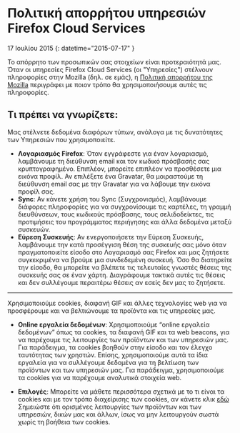 # Πολιτική απορρήτου υπηρεσιών Firefox Cloud Services

17 Ιουλίου 2015
{: datetime="2015-07-17" }

Το απόρρητο των προσωπικών σας στοιχείων είναι προτεραιότητά μας. Όταν οι υπηρεσίες Firefox Cloud Services (οι "Υπηρεσίες") στέλνουν πληροφορίες στην Mozilla (δηλ. σε εμάς), η [Πολιτική απορρήτου της Mozilla](https://www.mozilla.org/privacy/) περιγράφει με ποιον τρόπο θα χρησιμοποιήσουμε αυτές τις πληροφορίες.

## Τι πρέπει να γνωρίζετε:

Μας στέλνετε δεδομένα διαφόρων τύπων, ανάλογα με τις δυνατότητες των Υπηρεσιών που χρησιμοποιείτε.

* **Λογαριασμός Firefox**: Όταν εγγράφεστε για έναν λογαριασμό, λαμβάνουμε τη διεύθυνση email και τον κωδικό πρόσβασής σας κρυπτογραφημένο. Επιπλέον, μπορείτε επιπλέον να προσθέσετε μια εικόνα προφίλ. Αν επιλέξετε ένα Gravatar, θα μοιραστούμε τη διεύθυνση email σας με την Gravatar για να λάβουμε την εικόνα προφίλ σας.
* **Sync**: Αν κάνετε χρήση του Sync (Συγχρονισμός), λαμβάνουμε διάφορες πληροφορίες για να συγχρονίσουμε τις καρτέλες, τη γραμμή διευθύνσεων, τους κωδικούς πρόσβασης, τους σελιδοδείκτες, τις προτιμήσεις του προγράμματος περιήγησης και άλλα δεδομένα μεταξύ συσκευών.
* **Εύρεση Συσκευής**: Αν ενεργοποιήσετε την Εύρεση Συσκευής, λαμβάνουμε την κατά προσέγγιση θέση της συσκευής σας μόνο όταν πραγματοποιείτε είσοδο στο Λογαριασμό σας Firefox και μας ζητήσετε συγκεκριμένα να βρούμε μια συνδεδεμένη συσκευή.  Όσο θα διατηρείτε την είσοδο, θα μπορείτε να βλέπετε τις τελευταίες γνωστές θέσεις της συσκευής σας σε έναν χάρτη.  Διαγράφουμε τακτικά αυτές τις θέσεις και δεν συλλέγουμε περαιτέρω θέσεις αν εσείς δεν μας το ζητήσετε.

---------------------------------------

Χρησιμοποιούμε cookies, διαφανή GIF και άλλες τεχνολογίες web για να προσφέρουμε και να βελτιώνουμε τα προϊόντα και τις υπηρεσίες μας.

* **Online εργαλεία δεδομένων**: Χρησιμοποιούμε “online εργαλεία δεδομένων” όπως τα cookies, τα διαφανή GIF και τα web beacons, για να παρέχουμε τις λειτουργίες των προϊόντων και των υπηρεσιών μας. Για παράδειγμα, τα cookies βοηθούν στην είσοδο και τον έλεγχο ταυτότητας των χρηστών. Επίσης, χρησιμοποιούμε αυτά τα ίδια εργαλεία για να συλλέγουμε δεδομένα για τη βελτίωση των προϊόντων και των υπηρεσιών μας. Για παράδειγμα, χρησιμοποιούμε τα cookies για να παρέχουμε αναλυτικά στοιχεία web.

* **Επιλογές**: Μπορείτε να μάθετε περισσότερα σχετικά με το τι είναι τα cookies και με τον τρόπο διαχείρισης των cookies, αν κάνετε κλικ [εδώ](https://support.mozilla.org/el/kb/cookies-el) Σημειώστε ότι ορισμένες λειτουργίες των προϊόντων και των υπηρεσιών, δικών μας και άλλων, ίσως να μην λειτουργούν σωστά χωρίς τη βοήθεια των cookies.
